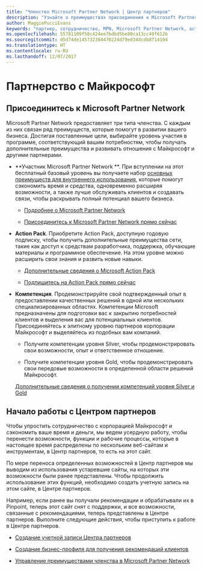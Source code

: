 ```yaml
---
title: "Членство Microsoft Partner Network | Центр партнеров"
description: "Узнайте о преимуществах присоединения к Microsoft Partner Network."
author: MaggiePucciEvans
keywords: "партнер, сотрудничество, MPN, Microsoft Partner Network, action pack, КАРТЫ, подписка action pack, преимущества, преимущества MPN, участие"
ms.openlocfilehash: 55781109f58c424ee7bdbd5be80ca13cc49f612b
ms.sourcegitcommit: d5d74de145732384470224d79ed34dcdb8714104
ms.translationtype: HT
ms.contentlocale: ru-RU
ms.lasthandoff: 12/07/2017
---
```

# <a name="partner-with-microsoft"></a>Партнерство с Майкрософт

## <a name="join-the-microsoft-partner-network"></a>Присоединитесь к Microsoft Partner Network

Microsoft Partner Network предоставляет три типа членства. С каждым из них связан ряд преимуществ, которые помогут в развитии вашего бизнеса. Достигая поставленные цели, выбирайте уровень участия в программе, соответствующий вашим потребностям, чтобы получать дополнительные преимущества и развивать отношения с Майкрософт и другими партнерами.

-   **Участник Microsoft Partner Network **. При вступлении на этот бесплатный базовый уровень вы получаете набор [основных преимуществ для внутреннего использования](https://partner.microsoft.com/membership/core-benefits), которые помогут сэкономить время и средства, одновременно расширяя возможности, а также лучше обслуживать клиентов и создавать связи, чтобы раскрывать полный потенциал вашего бизнеса.

    -   [Подробнее о Microsoft Partner Network](https://partner.microsoft.com/membership/how-it-works)

    -   [Присоединитесь к Microsoft Partner Network прямо сейчас](https://partners.microsoft.com/PartnerProgram/simplifiedenrollment.aspx)

-   **Action Pack**. Приобретите Action Pack, доступную годовую подписку, чтобы получить дополнительные преимущества сети, такие как доступ к средствам разработчика, поддержка, обучающие материалы и программное обеспечение. На этом уровне можно расширить свои знания и развить новые навыки.

    -   [Дополнительные сведения о Microsoft Action Pack](https://partner.microsoft.com/membership/action-pack)

    -   [Подпишитесь на Action Pack прямо сейчас](mpn-get-action-pack.md)

-   **Компетенция**. Продемонстрируйте свой подтвержденный опыт в предоставлении качественных решений в одной или нескольких специализированных областях. Компетенции Microsoft предназначены для подготовки вас к закрытию потребностей клиентов и выделения вас для потенциальных клиентов. Присоединяйтесь к элитному уровню партнеров корпорации Майкрософт и выделяйтесь из подобных вам компаний.

    -   Получите компетенции уровня Silver, чтобы продемонстрировать свои возможности, опыт и ответственное отношение.

    -   Получите компетенции уровня Gold, чтобы продемонстрировать свои передовые возможности в определенной области решений Майкрософт.

    [Дополнительные сведения о получении компетенций уровня Silver и Gold](https://partner.microsoft.com/membership/competencies)

   
## <a name="get-started-with-partner-center"></a>Начало работы с Центром партнеров

Чтобы упростить сотрудничество с корпорацией Майкрософт и сэкономить ваше время и деньги, мы ведем усердную работу, чтобы перенести возможности, функции и рабочие процессы, которые в настоящее время распределены по нескольким веб-сайтам и инструментам, в Центр партнеров, то есть на этот сайт. 

По мере переноса определенных возможностей в Центр партнеров мы выводим из использования устаревшие сайты, на которых эти возможности были ранее представлены. Чтобы продолжить использование этих функций, необходимо создать учетную запись на этом сайте, в Центре партнеров. 

Например, если ранее вы получали рекомендации и обрабатывали их в Pinpoint, теперь этот сайт снят с поддержки, и все возможности, связанные с рекомендациями, теперь представлены в Центре партнеров. Выполните следующие действия, чтобы приступить к работе в Центре партнеров.   

-   [Создание учетной записи Центра партнеров](mpn-create-a-partner-center-account.md)

-   [Создание бизнес-профиля для получения рекомендаций клиентов](create-a-marketing-profile.md)

-   [Управление преимуществами членства в Microsoft Partner Network](manage-your-partner-network-benefits.md)

